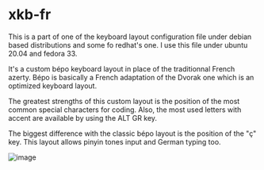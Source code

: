 # xkb-fr
This is a part of one of the keyboard layout configuration file under debian based distributions and some fo redhat's one. I use this file under ubuntu 20.04 and fedora 33.

It's a custom bépo keyboard layout in place of the traditionnal French azerty. Bépo is basically a French adaptation of the Dvorak one which is an optimized keyboard layout.

The greatest strengths of this custom layout is the position of the most common special characters for coding. Also, the most used letters with accent are available by using the ALT GR key.

The biggest difference with the classic bépo layout is the position of the "ç" key.
This layout allows pinyin tones input and German typing too.

![image](https://user-images.githubusercontent.com/48366000/110103673-7bcce200-7da6-11eb-89b5-5cc68c9d2399.png)
